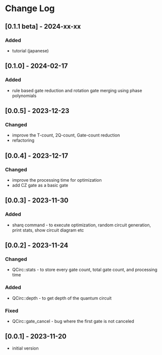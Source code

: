 # Change Log

## [0.1.1 beta] - 2024-xx-xx
### Added
- tutorial (japanese)

## [0.1.0] - 2024-02-17
### Added
- rule based gate reduction and rotation gate merging using phase polynomials

## [0.0.5] - 2023-12-23
### Changed
- improve the T-count, 2Q-count, Gate-count reduction
- refactoring

## [0.0.4] - 2023-12-17
### Changed
- improve the processing time for optimization
- add CZ gate as a basic gate

## [0.0.3] - 2023-11-30
### Added
- sharq command - to execute optimization, random circuit generation, print stats, show circuit diagram etc

## [0.0.2] - 2023-11-24
### Changed
- QCirc::stats - to store every gate count, total gate count, and processing time
### Added
- QCirc::depth - to get depth of the quantum circuit
### Fixed
- QCirc::gate_cancel - bug where the first gate is not canceled

## [0.0.1] - 2023-11-20
- initial version
